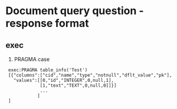 # Document query question - response format

## exec
 1. PRAGMA case

```
 exec:PRAGMA table_info('Test')
 [{"columns":["cid","name","type","notnull","dflt_value","pk"],
   "values":[[0,"id","INTEGER",0,null,1],
             [1,"text","TEXT",0,null,0]]}]
             ...
            ]
 ]
 ```
